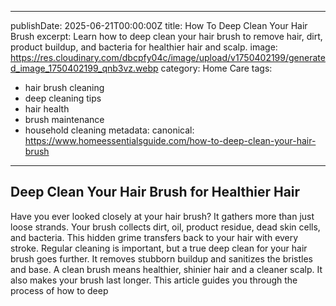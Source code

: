 
---
publishDate: 2025-06-21T00:00:00Z
title: How To Deep Clean Your Hair Brush
excerpt: Learn how to deep clean your hair brush to remove hair, dirt, product buildup, and bacteria for healthier hair and scalp.
image: https://res.cloudinary.com/dbcpfy04c/image/upload/v1750402199/generated_image_1750402199_qnb3vz.webp
category: Home Care
tags:
  - hair brush cleaning
  - deep cleaning tips
  - hair health
  - brush maintenance
  - household cleaning
metadata:
  canonical: https://www.homeessentialsguide.com/how-to-deep-clean-your-hair-brush
---

## Deep Clean Your Hair Brush for Healthier Hair

Have you ever looked closely at your hair brush? It gathers more than just loose strands. Your brush collects dirt, oil, product residue, dead skin cells, and bacteria. This hidden grime transfers back to your hair with every stroke. Regular cleaning is important, but a true deep clean for your hair brush goes further. It removes stubborn buildup and sanitizes the bristles and base. A clean brush means healthier, shinier hair and a cleaner scalp. It also makes your brush last longer. This article guides you through the process of how to deep